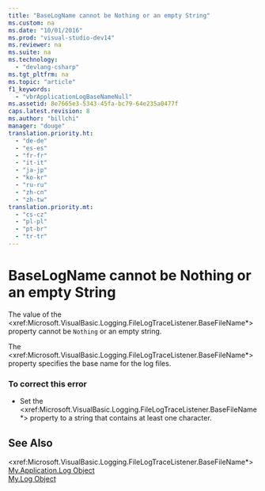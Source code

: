 ```yaml
---
title: "BaseLogName cannot be Nothing or an empty String"
ms.custom: na
ms.date: "10/01/2016"
ms.prod: "visual-studio-dev14"
ms.reviewer: na
ms.suite: na
ms.technology: 
  - "devlang-csharp"
ms.tgt_pltfrm: na
ms.topic: "article"
f1_keywords: 
  - "vbrApplicationLogBaseNameNull"
ms.assetid: 8e7665e3-5343-45fa-bc79-64e235a0477f
caps.latest.revision: 8
ms.author: "billchi"
manager: "douge"
translation.priority.ht: 
  - "de-de"
  - "es-es"
  - "fr-fr"
  - "it-it"
  - "ja-jp"
  - "ko-kr"
  - "ru-ru"
  - "zh-cn"
  - "zh-tw"
translation.priority.mt: 
  - "cs-cz"
  - "pl-pl"
  - "pt-br"
  - "tr-tr"
---
```

# BaseLogName cannot be Nothing or an empty String
The value of the \<xref:Microsoft.VisualBasic.Logging.FileLogTraceListener.BaseFileName*> property cannot be `Nothing` or an empty string.  
  
 The \<xref:Microsoft.VisualBasic.Logging.FileLogTraceListener.BaseFileName*> property specifies the base name for the log files.  
  
### To correct this error  
  
-   Set the \<xref:Microsoft.VisualBasic.Logging.FileLogTraceListener.BaseFileName*> property to a string that contains at least one character.  
  
## See Also  
 \<xref:Microsoft.VisualBasic.Logging.FileLogTraceListener.BaseFileName*>   
 [My.Application.Log Object](../Topic/My.Application.Log%20Object.md)   
 [My.Log Object](../Topic/My.Log%20Object.md)